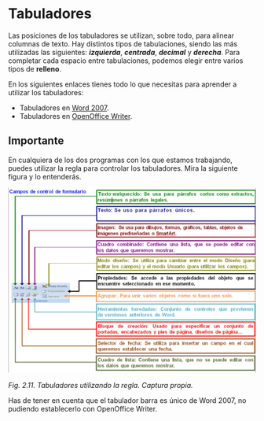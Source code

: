 # Tabuladores

Las posiciones de los tabuladores se utilizan, sobre todo, para alinear columnas de texto. Hay distintos tipos de tabulaciones, siendo las más utilizadas las siguientes: **_izquierda_**, **_centrada_**, **_decimal_** y **_derecha_**. Para completar cada espacio entre tabulaciones, podemos elegir entre varios tipos de **relleno**.

En los siguientes enlaces tienes todo lo que necesitas para aprender a utilizar los tabuladores:

*   Tabuladores en [Word 2007](http://office.microsoft.com/es-es/word-help/establecer-tabulaciones-HP005188481.aspx?CTT=1 "Trabajando con tabuladores en Word 2007").
*   Tabuladores en [OpenOffice Writer](http://wiki.open-office.es/La_pesta%C3%B1a_Tabuladores "Trabajando con tabuladores en Writer").

## Importante

En cualquiera de los dos programas con los que estamos trabajando, puedes utilizar la regla para controlar los tabuladores. Mira la siguiente figura y lo entenderás.


![](img/Imagen_05.jpg)


_Fig. 2.11. Tabuladores utilizando la regla. Captura propia._

Has de tener en cuenta que el tabulador barra es único de Word 2007, no pudiendo establecerlo con OpenOffice Writer.

